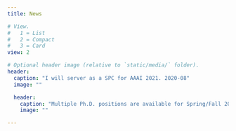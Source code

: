 ```yaml
---
title: News

# View.
#   1 = List
#   2 = Compact
#   3 = Card
view: 2

# Optional header image (relative to `static/media/` folder).
header:
  caption: "I will server as a SPC for AAAI 2021. 2020-08"
  image: ""

  header:
    caption: "Multiple Ph.D. positions are available for Spring/Fall 2021. 2020-08"
    image: ""

---
```

